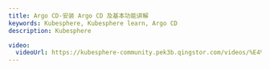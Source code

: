 ```yaml
---
title: Argo CD-安装 Argo CD 及基本功能讲解
keywords: Kubesphere, Kubesphere learn, Argo CD
description: Kubesphere

video: 
  videoUrl: https://kubesphere-community.pek3b.qingstor.com/videos/%E4%BA%91%E5%8E%9F%E7%94%9F%E5%AE%9E%E6%88%98/%E7%AC%AC%E4%BA%8C%E6%9C%9F/22%E3%80%81Argo%20CD-%E5%AE%89%E8%A3%85%20Argo%20CD%20%E5%8F%8A%E5%9F%BA%E6%9C%AC%E5%8A%9F%E8%83%BD%E8%AE%B2%E8%A7%A3.mp4
---
```

